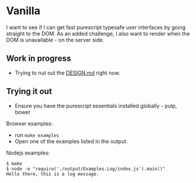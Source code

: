 # Vanilla

I want to see if I can get fast purescript typesafe user interfaces by going straight to the DOM. As an added challenge, I also want to render when the DOM is unavailable - on the server side.

## Work in progress
- Trying to nut out the [DESIGN.md](DESIGN.md) right now.

## Trying it out
- Ensure you have the purescript essentials installed globally - pulp, bower 

Browser examples:
- run `make examples`
- Open one of the examples listed in the output.

Nodejs examples:
```
$ make
$ node -e "require('./output/Examples.Log/index.js').main()"
Hello there, this is a log message.
```